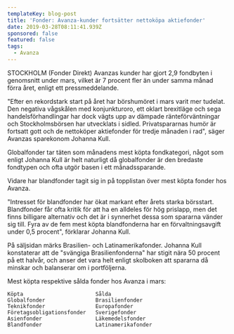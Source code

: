 ```yaml
---
templateKey: blog-post
title: 'Fonder: Avanza-kunder fortsätter nettoköpa aktiefonder'
date: 2019-03-28T08:11:41.939Z
sponsored: false
featured: false
tags:
  - Avanza
---
```

STOCKHOLM (Fonder Direkt) Avanzas kunder har gjort 2,9 fondbyten i genomsnitt under mars, vilket är 7 procent fler än under samma månad förra året, enligt ett pressmeddelande.



"Efter en rekordstark start på året har börshumöret i mars varit mer tudelat. Den negativa vågskålen med konjunkturoro, ett oklart brexitläge och sega handelsförhandlingar har dock vägts upp av dämpade ränteförväntningar och Stockholmsbörsen har utvecklats i sidled. Privatspararnas humör är fortsatt gott och de nettoköper aktiefonder för tredje månaden i rad", säger Avanzas sparekonom Johanna Kull.



Globalfonder tar täten som månadens mest köpta fondkategori, något som enligt Johanna Kull är helt naturligt då globalfonder är den bredaste fondtypen och ofta utgör basen i ett månadssparande.



Vidare har blandfonder tagit sig in på topplistan över mest köpta fonder hos Avanza.



"Intresset för blandfonder har ökat markant efter årets starka börsstart. Blandfonder får ofta kritik för att ha en alldeles för hög prislapp, men det finns billigare alternativ och det är i synnerhet dessa som spararna vänder sig till. Fyra av de fem mest köpta blandfonderna har en förvaltningsavgift under 0,5 procent", förklarar Johanna Kull.



På säljsidan märks Brasilien- och Latinamerikafonder. Johanna Kull konstaterar att de "svängiga Brasilienfonderna" har stigit nära 50 procent på ett halvår, och anser det vara helt enligt skolboken att spararna då minskar och balanserar om i portföljerna.



Mest köpta respektive sålda fonder hos Avanza i mars:

```
Köpta                       Sålda                              
Globalfonder                Brasilienfonder                    
Teknikfonder                Europafonder                       
Företagsobligationsfonder   Sverigefonder                      
Asienfonder                 Läkemedelsfonder                   
Blandfonder                 Latinamerikafonder
```
